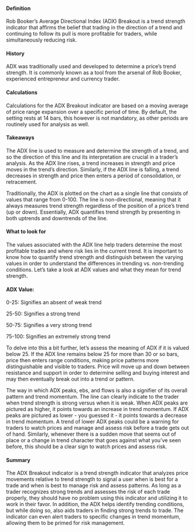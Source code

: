 #### Definition

Rob Booker’s Average Directional Index (ADX) Breakout is a trend strength indicator that affirms the belief that trading in the direction of a trend and continuing to follow its pull is more profitable for traders, while simultaneously reducing risk.

#### History 

ADX was traditionally used and developed to determine a price’s trend strength. It is commonly known as a tool from the arsenal of Rob Booker, experienced entrepreneur and currency trader.

#### Calculations

Calculations for the ADX Breakout indicator are based on a moving average of price range expansion over a specific period of time. By default, the setting rests at 14 bars, this however is not mandatory, as other periods are routinely used for analysis as well.

#### Takeaways

The ADX line is used to measure and determine the strength of a trend, and so the direction of this line and its interpretation are crucial in a trader’s analysis. As the ADX line rises, a trend increases in strength and price moves in the trend’s direction. Similarly, if the ADX line is falling, a trend decreases in strength and price then enters a period of consolidation, or retracement.

Traditionally, the ADX is plotted on the chart as a single line that consists of values that range from 0-100. The line is non-directional, meaning that it always measures trend strength regardless of the position of a price’s trend (up or down). Essentially, ADX quantifies trend strength by presenting in both uptrends and downtrends of the line.

#### What to look for

The values associated with the ADX line help traders determine the most profitable trades and where risk lies in the current trend. It is important to know how to quantify trend strength and distinguish between the varying values in order to understand the differences in trending vs. non-trending conditions. Let’s take a look at ADX values and what they mean for trend strength.

#### ADX Value:

0-25: Signifies an absent of weak trend

25-50: Signifies a strong trend

50-75: Signifies a very strong trend

75-100: Signifies an extremely strong trend

To delve into this a bit further, let’s assess the meaning of ADX if it is valued below 25. If the ADX line remains below 25 for more than 30 or so bars, price then enters range conditions, making price patterns more distinguishable and visible to traders. Price will move up and down between resistance and support in order to determine selling and buying interest and may then eventually break out into a trend or pattern.

The way in which ADX peaks, ebs, and flows is also a signifier of its overall pattern and trend momentum. The line can clearly indicate to the trader when trend strength is strong versus when it is weak. When ADX peaks are pictured as higher, it points towards an increase in trend momentum. If ADX peaks are pictured as lower - you guessed it - it points towards a decrease in trend momentum. A trend of lower ADX peaks could be a warning for traders to watch prices and manage and assess risk before a trade gets out of hand. Similarly, whenever there is a sudden move that seems out of place or a change in trend character that goes against what you’ve seen before, this should be a clear sign to watch prices and assess risk. 

#### Summary

The ADX Breakout indicator is a trend strength indicator that analyzes price movements relative to trend strength to signal a user when is best for a trade and when is best to manage risk and assess patterns. As long as a trader recognizes strong trends and assesses the risk of each trade properly, they should have no problem using this indicator and utilizing it to work in their favor. In addition, the ADX helps identify trending conditions, but while doing so, also aids traders in finding strong trends to trade. The indicator can even alert traders to specific changes in trend momentum, allowing them to be primed for risk management.